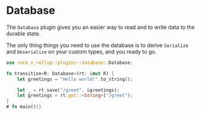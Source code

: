 # Database

The `Database` plugin gives you an easier way to read and to write data to the durable state.

The only thing things you need to use the database is to derive `Serialize` and `Deserialize` on your custom types, and you ready to go.

```rust
use rock_n_rollup::plugins::database::Database;

fn transition<R: Database>(rt: &mut R) {
    let greetings = "Hello world!".to_string();

    let _ = rt.save("/greet", &greetings);
    let greetings = rt.get::<String>("/greet");
}
# fn main(){}
```
